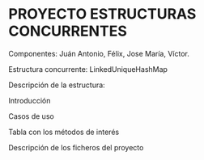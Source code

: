 # PROYECTO ESTRUCTURAS CONCURRENTES

Componentes: Juán Antonio, Félix, Jose María, Víctor.

Estructura concurrente: LinkedUniqueHashMap

Descripción de la estructura: 

  Introducción

  Casos de uso
  
  Tabla con los métodos de interés
  
Descripción de los ficheros del proyecto

